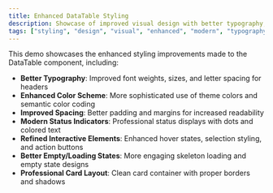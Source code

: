 ```yaml
---
title: Enhanced DataTable Styling
description: Showcase of improved visual design with better typography, spacing, colors, and modern UI patterns.
tags: ["styling", "design", "visual", "enhanced", "modern", "typography", "spacing"]
---
```


This demo showcases the enhanced styling improvements made to the DataTable component, including:

- **Better Typography**: Improved font weights, sizes, and letter spacing for headers
- **Enhanced Color Scheme**: More sophisticated use of theme colors and semantic color coding
- **Improved Spacing**: Better padding and margins for increased readability
- **Modern Status Indicators**: Professional status displays with dots and colored text
- **Refined Interactive Elements**: Enhanced hover states, selection styling, and action buttons
- **Better Empty/Loading States**: More engaging skeleton loading and empty state designs
- **Professional Card Layout**: Clean card container with proper borders and shadows
